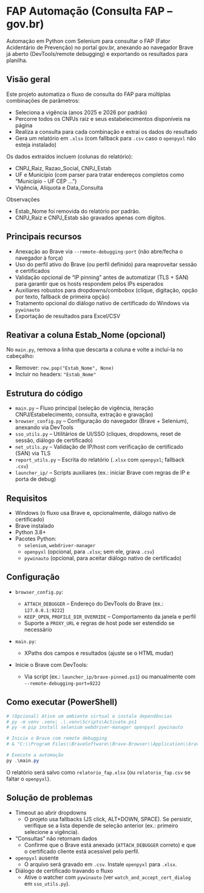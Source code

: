 # FAP Automação (Consulta FAP – gov.br)

Automação em Python com Selenium para consultar o FAP (Fator Acidentário de Prevenção) no portal gov.br, anexando ao navegador Brave já aberto (DevTools/remote debugging) e exportando os resultados para planilha.

## Visão geral

Este projeto automatiza o fluxo de consulta do FAP para múltiplas combinações de parâmetros:
- Seleciona a vigência (anos 2025 e 2026 por padrão)
- Percorre todos os CNPJs raiz e seus estabelecimentos disponíveis na página
- Realiza a consulta para cada combinação e extrai os dados do resultado
- Gera um relatório em `.xlsx` (com fallback para `.csv` caso o `openpyxl` não esteja instalado)

Os dados extraídos incluem (colunas do relatório):
- CNPJ_Raiz, Razao_Social, CNPJ_Estab
- UF e Município (com parser para tratar endereços completos como “Município - UF CEP …”)
- Vigência, Alíquota e Data_Consulta

Observações
- Estab_Nome foi removida do relatório por padrão.
- CNPJ_Raiz e CNPJ_Estab são gravados apenas com dígitos.

## Principais recursos

- Anexação ao Brave via `--remote-debugging-port` (não abre/fecha o navegador à força)
- Uso do perfil ativo do Brave (ou perfil definido) para reaproveitar sessão e certificados
- Validação opcional de “IP pinning” antes de automatizar (TLS + SAN) para garantir que os hosts respondem pelos IPs esperados
- Auxiliares robustos para dropdowns/combobox (clique, digitação, opção por texto, fallback de primeira opção)
- Tratamento opcional do diálogo nativo de certificado do Windows via `pywinauto`
- Exportação de resultados para Excel/CSV

## Reativar a coluna Estab_Nome (opcional)

No `main.py`, remova a linha que descarta a coluna e volte a incluí-la no cabeçalho:
- Remover: `row.pop("Estab_Nome", None)`
- Incluir no headers: `"Estab_Nome"`

## Estrutura do código

- `main.py` – Fluxo principal (seleção de vigência, iteração CNPJ/Estabelecimento, consulta, extração e gravação)
- `browser_config.py` – Configuração do navegador (Brave + Selenium), anexando via DevTools
- `sso_utils.py` – Utilitários de UI/SSO (cliques, dropdowns, reset de sessão, diálogo de certificado)
- `net_utils.py` – Validação de IP/host com verificação de certificado (SAN) via TLS
- `report_utils.py` – Escrita do relatório (`.xlsx` com `openpyxl`; fallback `.csv`)
- `launcher_ip/` – Scripts auxiliares (ex.: iniciar Brave com regras de IP e porta de debug)

## Requisitos

- Windows (o fluxo usa Brave e, opcionalmente, diálogo nativo de certificado)
- Brave instalado
- Python 3.8+
- Pacotes Python:
  - `selenium`, `webdriver-manager`
  - `openpyxl` (opcional, para `.xlsx`; sem ele, grava `.csv`)
  - `pywinauto` (opcional, para aceitar diálogo nativo de certificado)

## Configuração

- `browser_config.py`:
  - `ATTACH_DEBUGGER` – Endereço do DevTools do Brave (ex.: `127.0.0.1:9222`)
  - `KEEP_OPEN`, `PROFILE_DIR_OVERRIDE` – Comportamento da janela e perfil
  - Suporte a `PROXY_URL` e regras de host pode ser estendido se necessário

- `main.py`:
  - XPaths dos campos e resultados (ajuste se o HTML mudar)

- Inicie o Brave com DevTools:
  - Via script (ex.: `launcher_ip/brave-pinned.ps1`) ou manualmente com `--remote-debugging-port=9222`

## Como executar (PowerShell)

```powershell
# (Opcional) Ative um ambiente virtual e instale dependências
# py -m venv .venv; .\.venv\Scripts\Activate.ps1
# py -m pip install selenium webdriver-manager openpyxl pywinauto

# Inicie o Brave com remote debugging
# & "C:\\Program Files\\BraveSoftware\\Brave-Browser\\Application\\brave.exe" --remote-debugging-port=9222

# Execute a automação
py .\main.py
```

O relatório será salvo como `relatorio_fap.xlsx` (ou `relatorio_fap.csv` se faltar o `openpyxl`).

## Solução de problemas

- Timeout ao abrir dropdowns
  - O projeto usa fallbacks (JS click, ALT+DOWN, SPACE). Se persistir, verifique se a lista depende de seleção anterior (ex.: primeiro selecione a vigência).
- “Consultas” não retornam dados
  - Confirme que o Brave está anexado (`ATTACH_DEBUGGER` correto) e que o certificado cliente está acessível pelo perfil.
- `openpyxl` ausente
  - O arquivo será gravado em `.csv`. Instale `openpyxl` para `.xlsx`.
- Diálogo de certificado travando o fluxo
  - Ative o watcher com `pywinauto` (ver `watch_and_accept_cert_dialog` em `sso_utils.py`).